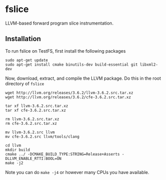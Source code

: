 # fslice
LLVM-based forward program slice instrumentation.

## Installation
To run fslice on TestFS, first install the following packages

```
sudo apt-get update
sudo apt-get install cmake binutils-dev build-essential git libxml2-dev
```

Now, download, extract, and compile the LLVM package. Do this in the root directory of `fslice`

```
wget http://llvm.org/releases/3.6.2/llvm-3.6.2.src.tar.xz
wget http://llvm.org/releases/3.6.2/cfe-3.6.2.src.tar.xz

tar xf llvm-3.6.2.src.tar.xz
tar xf cfe-3.6.2.src.tar.xz

rm llvm-3.6.2.src.tar.xz
rm cfe-3.6.2.src.tar.xz

mv llvm-3.6.2.src llvm
mv cfe-3.6.2.src llvm/tools/clang

cd llvm
mkdir build
cmake ../ -DCMAKE_BUILD_TYPE:STRING=Release+Asserts -DLLVM_ENABLE_RTTI:BOOL=ON
make -j2
```

Note you can do `make -j4` or however many CPUs you have available.



